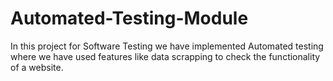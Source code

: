 # Automated-Testing-Module
In this project for Software Testing we have implemented Automated testing where we have used features like data scrapping to check the functionality of a website.
